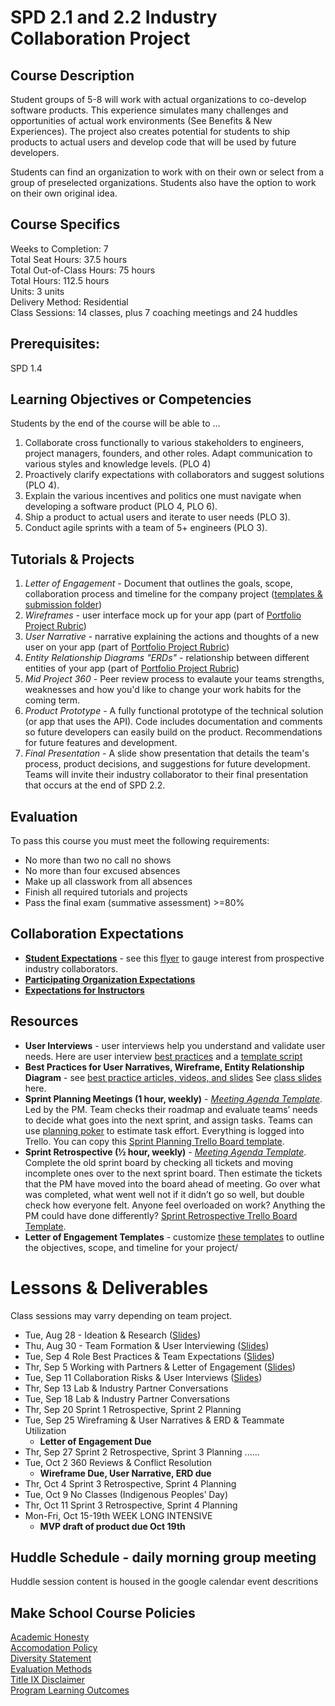 # SPD 2.1 and 2.2 Industry Collaboration Project

## Course Description

Student groups of 5-8 will work with actual organizations to co-develop software products. This experience simulates many challenges and opportunities of actual work environments (See Benefits & New Experiences). The project also creates potential for students to ship products to actual users and develop code that will be used by future developers.

Students can find an organization to work with on their own or select from a group of preselected organizations. Students also have the option to work on their own original idea.


## Course Specifics

Weeks to Completion:  7 <br>
Total Seat Hours:  37.5 hours <br>
Total Out-of-Class Hours: 75 hours <br>
Total Hours: 112.5 hours <br>
Units:  3 units <br>
Delivery Method:  Residential <br>
Class Sessions:  14 classes, plus 7 coaching meetings and 24 huddles

## Prerequisites:  

SPD 1.4

## Learning Objectives or Competencies

Students by the end of the course will be able to ...

1. Collaborate cross functionally to various stakeholders to engineers, project managers, founders, and other roles.  Adapt communication to various styles and knowledge levels. (PLO 4)
2. Proactively clarify expectations with collaborators and suggest solutions (PLO 4).
3. Explain the various incentives and politics one must navigate when developing a software product (PLO 4, PLO 6).
4. Ship a product to actual users and iterate to user needs (PLO 3).
5. Conduct agile sprints with a team of 5+ engineers (PLO 3).

## Tutorials & Projects
1. *Letter of Engagement* - Document that outlines the goals, scope, collaboration process and timeline for the company project ([templates & submission folder](https://drive.google.com/drive/u/0/folders/1orfy2fxAccRzS1u8AF91bGAgugjT1F3c))
1. *Wireframes* - user interface mock up for your app (part of [Portfolio Project Rubric](https://docs.google.com/document/d/1nd70y0jzxD31mgxvwxgXxUY_Bi4YAN_kX9To_M0UilI/edit))
1. *User Narrative* - narrative explaining the actions and thoughts of a new user on your app (part of [Portfolio Project Rubric](https://docs.google.com/document/d/1nd70y0jzxD31mgxvwxgXxUY_Bi4YAN_kX9To_M0UilI/edit))
1. *Entity Relationship Diagrams "ERDs"* - relationship between different entities of your app (part of [Portfolio Project Rubric](https://docs.google.com/document/d/1nd70y0jzxD31mgxvwxgXxUY_Bi4YAN_kX9To_M0UilI/edit))
1. *Mid Project 360* - Peer review process to evalaute your teams strengths, weaknesses and how you'd like to change your work habits for the coming term.
1. *Product Prototype* - A fully functional prototype of the technical solution (or app that uses the API). Code includes documentation and comments so future developers can easily build on the product. Recommendations for future features and development.
1. *Final Presentation* - A slide show presentation that details the team's process, product decisions, and suggestions for future development. Teams will invite their industry collaborator to their final presentation that occurs at the end of SPD 2.2.

## Evaluation

To pass this course you must meet the following requirements:

- No more than two no call no shows
- No more than four excused absences
- Make up all classwork from all absences
- Finish all required tutorials and projects
- Pass the final exam (summative assessment) >=80%

## Collaboration Expectations

- **[Student Expectations](https://docs.google.com/document/d/1c7eNv4HB_C_8LF7S9xgxrFl0FvoJ3eQ7C336xUjEIFs/edit#heading=h.yri3le8rfq5y)** - see this [flyer](https://docs.google.com/document/d/1VJX5-UYzjTA42pAw1rP4VXVYnMnGOj7BGd2A4ufGeKY/edit) to gauge interest from prospective industry collaborators.
- **[Participating Organization Expectations](https://docs.google.com/document/d/1c7eNv4HB_C_8LF7S9xgxrFl0FvoJ3eQ7C336xUjEIFs/edit#heading=h.mg9scq4lebzc)** 
- **[Expectations for Instructors](https://docs.google.com/document/d/1c7eNv4HB_C_8LF7S9xgxrFl0FvoJ3eQ7C336xUjEIFs/edit#heading=h.8ve0deyw0r2j)** 

## Resources

- **User Interviews** - user interviews help you understand and validate user needs. Here are user interview [best practices](https://docs.google.com/presentation/d/1xtUGbErF315eKkvVAstTnWzoXLmpygtf6YGTEMYwg_A/edit#slide=id.p) and a [template script](https://docs.google.com/document/d/1uRRKejC3Ullk5vdw9P1SHmE56CGkekH2dIaoBV9ISeM/edit)
- **Best Practices for User Narratives, Wireframe, Entity Relationship Diagram** - see [best practice articles, videos, and slides](https://docs.google.com/document/d/1uCxdv8N0TltGNS1YLOS8SkD0uLcir0Wg2I9pxS_PL_w/edit#) See [class slides](https://docs.google.com/presentation/d/1ALBDn3bIycimyvnB6fEOAMadDOCA4wmoOO9Z-lpBRsM/edit#slide=id.g3e71f5355a_0_26) here.
- **Sprint Planning Meetings (1 hour, weekly)** - *[Meeting Agenda Template](docs.google.com/document/d/1n6IDYJ9jW2lWaTu5uf7qXEd3ihgQIByxsr-4RHjldBI/edit)*. Led by the PM. Team checks their roadmap and evaluate teams’ needs to decide what goes into the next sprint, and assign tasks. Teams can use [planning poker](https://en.wikipedia.org/wiki/Planning_poker) to estimate task effort. Everything is logged into Trello. You can copy this [Sprint Planning Trello Board template](https://trello.com/b/ftyBKJb3/eng-sprint-board-template).
- **Sprint Retrospective (½ hour, weekly)** - *[Meeting Agenda Template](https://docs.google.com/document/d/1n6IDYJ9jW2lWaTu5uf7qXEd3ihgQIByxsr-4RHjldBI/edit#heading=h.10t6cnudbcpw)*. Complete the old sprint board by checking all tickets and moving incomplete ones over to the next sprint board. Then estimate the tickets that the PM have moved into the board ahead of meeting. Go over what was completed, what went well not if it didn’t go so well, but double check how everyone felt. Anyone feel overloaded on work? Anything the PM could have done differently? [Sprint Retrospective Trello Board Template](https://trello.com/b/8tEv8Uaj/eng-retro-board-template).
- **Letter of Engagement Templates** - customize [these templates](https://drive.google.com/drive/u/0/folders/1orfy2fxAccRzS1u8AF91bGAgugjT1F3c) to outline the objectives, scope, and timeline for your project/


# Lessons & Deliverables

Class sessions may varry depending on team project.

- Tue, Aug 28	- Ideation & Research ([Slides](https://docs.google.com/presentation/d/14ZPXQngoyMs_pmAQHNQZhZjOI63KjTbkwOfcq0CG_tA/edit#slide=id.g416a5cd346_0_16))
- Thu, Aug 30	- Team Formation & User Interviewing ([Slides](https://docs.google.com/presentation/d/14ZPXQngoyMs_pmAQHNQZhZjOI63KjTbkwOfcq0CG_tA/edit#slide=id.g4156443509_0_9))
- Tue, Sep 4	Role Best Practices & Team Expectations ([Slides](https://docs.google.com/presentation/d/14ZPXQngoyMs_pmAQHNQZhZjOI63KjTbkwOfcq0CG_tA/edit#slide=id.g416a5cd346_0_20))
- Thr, Sep 5	Working with Partners & Letter of Engagement ([Slides](https://docs.google.com/presentation/d/14ZPXQngoyMs_pmAQHNQZhZjOI63KjTbkwOfcq0CG_tA/edit#slide=id.g416a5cd346_0_0))
- Tue, Sep 11	Collaboration Risks & User Interviews ([Slides](https://docs.google.com/presentation/d/14ZPXQngoyMs_pmAQHNQZhZjOI63KjTbkwOfcq0CG_tA/edit#slide=id.g426bbcb8ae_0_446))
- Thr, Sep 13	Lab & Industry Partner Conversations
- Tue, Sep 18	Lab & Industry Partner Conversations
- Thr, Sep 20	Sprint 1 Retrospective, Sprint 2 Planning
- Tue, Sep 25	Wireframing & User Narratives & ERD & Teammate Utilization
  - __Letter of Engagement Due__
- Thr, Sep 27	Sprint 2 Retrospective, Sprint 3 Planning ......
- Tue, Oct 2	360 Reviews & Conflict Resolution
  - __Wireframe Due, User Narrative, ERD due__
- Thr, Oct 4	Sprint 3 Retrospective, Sprint 4 Planning    
- Tue, Oct 9	No Classes (Indigenous Peoples’ Day)
- Thr, Oct 11	Sprint 3 Retrospective, Sprint 4 Planning
- Mon-Fri, Oct 15-19th WEEK LONG INTENSIVE 
  - __MVP draft of product due Oct 19th__

## Huddle Schedule - daily morning group meeting
Huddle session content is housed in the google calendar event descritions

## Make School Course Policies

[Academic Honesty](https://github.com/Product-College-Courses/Common-Syllabus-Sections/blob/master/Academic-Honesty-and-Plagiarism.md)<br>
[Accomodation Policy](https://github.com/Product-College-Courses/Common-Syllabus-Sections/blob/master/Accommodation-Policy.md)<br>
[Diversity Statement](https://github.com/Product-College-Courses/Common-Syllabus-Sections/blob/master/Diversity-Statement.md)<br>
[Evaluation Methods](https://github.com/Product-College-Courses/Common-Syllabus-Sections/blob/master/Evaluation-Methods.md)
<br>
[Title IX Disclaimer](https://github.com/Product-College-Courses/Common-Syllabus-Sections/blob/master/Evaluations-Title-X-Disclaimer.md)<br>
[Program Learning Outcomes](https://github.com/Product-College-Courses/Common-Syllabus-Sections/blob/master/Program-Learning-Outcomes.md)
